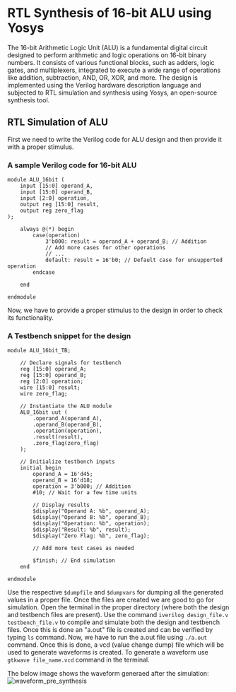 # RTL Synthesis of 16-bit ALU using Yosys
The 16-bit Arithmetic Logic Unit (ALU) is a fundamental digital circuit designed to perform arithmetic and logic operations on 16-bit binary numbers. It consists of various functional blocks, such as adders, logic gates, and multiplexers, integrated to execute a wide range of operations like addition, subtraction, AND, OR, XOR, and more. The design is implemented using the Verilog hardware description language and subjected to RTL simulation and synthesis using Yosys, an open-source synthesis tool.

## RTL Simulation of ALU
First we need to write the Verilog code for ALU design and then provide it with a proper stimulus. 
### A sample Verilog code for 16-bit ALU 

```
module ALU_16bit (
    input [15:0] operand_A,
    input [15:0] operand_B,
    input [2:0] operation,
    output reg [15:0] result,
    output reg zero_flag
);

    always @(*) begin
        case(operation)
            3'b000: result = operand_A + operand_B; // Addition
            // Add more cases for other operations
            // ...
            default: result = 16'b0; // Default case for unsupported operation
        endcase

    end

endmodule

```

Now, we have to provide a proper stimulus to the design in order to check its functionality.
### A Testbench snippet for the design

```
module ALU_16bit_TB;

    // Declare signals for testbench
    reg [15:0] operand_A;
    reg [15:0] operand_B;
    reg [2:0] operation;
    wire [15:0] result;
    wire zero_flag;

    // Instantiate the ALU module
    ALU_16bit uut (
        .operand_A(operand_A),
        .operand_B(operand_B),
        .operation(operation),
        .result(result),
        .zero_flag(zero_flag)
    );

    // Initialize testbench inputs
    initial begin
        operand_A = 16'd45;
        operand_B = 16'd18;
        operation = 3'b000; // Addition
        #10; // Wait for a few time units

        // Display results
        $display("Operand A: %b", operand_A);
        $display("Operand B: %b", operand_B);
        $display("Operation: %b", operation);
        $display("Result: %b", result);
        $display("Zero Flag: %b", zero_flag);
        
        // Add more test cases as needed

        $finish; // End simulation
    end

endmodule

```
Use the respective `$dumpfile` and `$dumpvars` for dumping all the generated values in a proper file. Once the files are created we are good to go for simulation. Open the terminal in the proper directory (where both the design and testbench files are present). 
Use the command `iverilog design_file.v testbench_file.v` to compile and simulate both the design and testbench files. Once this is done an "a.out" file is created and can be verified by typing `ls` command.
Now, we have to run the a.out file using `./a.out` command. Once this is done, a vcd (value change dump) file which will be used to generate waveforms is created. To generate a waveform use 
`gtkwave file_name.vcd` command in the terminal. 

The below image shows the waveform generaed after the simulation: 
![waveform_pre_synthesis](https://github.com/rohitwhogar/16-bit-ALU-/assets/72391479/da1a83fd-6da2-44fe-8bed-00d50484b8ed)
